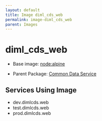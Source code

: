 ```yaml
---
layout: default
title: Image diml_cds_web
permalink: image-diml_cds_web
parent: Images
---
```

# diml_cds_web

* Base image:  [node:alpine](image-node:alpine)

* Parent Package: [Common Data Service](package--edgemere-diml-cds)


## Services Using Image
* dev.dimlcds.web
* test.dimlcds.web
* prod.dimlcds.web

